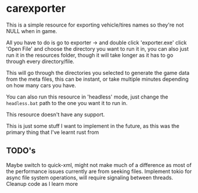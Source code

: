 # carexporter

This is a simple resource for exporting vehicle/tires names so they're not NULL when in game.

All you have to do is go to exporter -> and double click 'exporter.exe' click 'Open File' and choose the directory you want to run it in, you can also just run it in the resources folder, though it will take longer as it has to go through every directory/file.

This will go through the directories you selected to generate the game data from the meta files, this can be instant, or take multiple minutes depending on how many cars you have.

You can also run this resource in 'headless' mode, just change the `headless.bat` path to the one you want it to run in.

This resource doesn't have any support.


This is just some stuff I want to implement in the future, as this was the primary thing that I've learnt rust from
## TODO's
Maybe switch to quick-xml, might not make much of a difference as most of the performance issues currently are from seeking files.
Implement tokio for async file system operations, will require signaling between threads.
Cleanup code as I learn more
